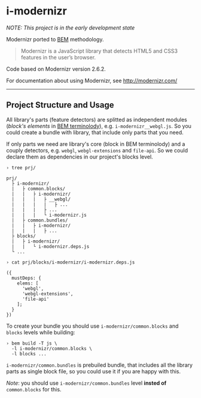 i-modernizr
===========

*NOTE: This project is in the early development state*

Modernizr ported to [BEM](http://bem.info) methodology.

>Modernizr is a JavaScript library that detects HTML5 and CSS3 features in the
user’s browser.

Code based on Modernizr version 2.6.2.

For documentation about using Modernizr, see http://modernizr.com/

---

Project Structure and Usage
---------------------------

All library's parts (feature detectors) are splitted as independent modules
(*block's elements* in [BEM terminolody](http://bem.info/method/definitions/)),
e.g. `i-modernizr__webgl.js`. So you could create a bundle with library, that
include only parts that you need.

If only parts we need are library's core (block in BEM terminolody) and a couply
detectors, e.g. `webgl`, `webgl-extensions` and `file-api`. So we could declare
them as dependencies in our project's blocks level.

```shell
› tree prj/

prj/
  ├ i-modernizr/
  |   ├ common.blocks/
  |   |   ├ i-modernizr/
  |   |   |   ├ __webgl/
  |   |   |   |   ├ ...
  |   |   |   ├ ...
  |   |   |   └ i-modernizr.js
  |   ├ common.bundles/
  |   |   ├ i-modernizr/
  |   |   |   ├ ...
  ├ blocks/
  |   ├ i-modernizr/
  |   |   └ i-modernizr.deps.js
  └ ...

› cat prj/blocks/i-modernizr/i-modernizr.deps.js

({
  mustDeps: {
    elems: [
      'webgl',
      'webgl-extensions',
      'file-api'
    ];
  }
})
```

To create your bundle you should use `i-modernizr/common.blocks` and `blocks`
levels while building:

```shell
› bem build -T js \
  -l i-modernizr/common.blocks \
  -l blocks ...
```

`i-modernizr/common.bundles` is prebuiled bundle, that includes all the library
parts as single block file, so you could use it if you are happy with this.

*Note*: you should use `i-modernizr/common.bundles` level **insted of**
`common.blocks` for this.

